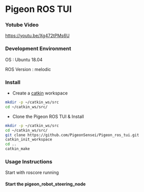 # Pigeon ROS TUI

### Yotube Video
   https://youtu.be/Xg472tPMs6U

### Development Environment

   OS : Ubuntu 18.04

   ROS Version : melodic
   
### Install

   - Create a [catkin](http://wiki.ros.org/catkin#Installing_catkin) workspace
   ```bash
   mkdir -p ~/catkin_ws/src
   cd ~/catkin_ws/src/
   ```

   - Clone the Pigeon ROS TUI & Install
   ```bash
   mkdir -p ~/catkin_ws/src
   cd ~/catkin_ws/src/
   git clone https://github.com/PigeonSensei/Pigeon_ros_tui.git
   catkin_init_workspace
   cd ..
   catkin_make 
   ```

### Usage Instructions
   Start with roscore running
#### Start the pigeon_robot_steering_node




   
